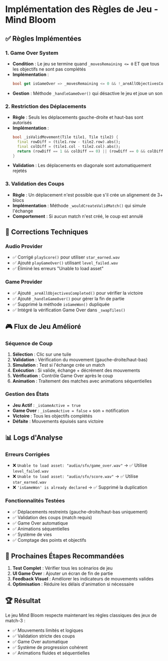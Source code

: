 # Implémentation des Règles de Jeu - Mind Bloom

## ✅ Règles Implémentées

### 1. **Game Over System**
- **Condition** : Le jeu se termine quand `_movesRemaining <= 0` ET que tous les objectifs ne sont pas complétés
- **Implémentation** :
  ```dart
  bool get isGameOver => _movesRemaining <= 0 && !_areAllObjectivesCompleted();
  ```
- **Gestion** : Méthode `_handleGameOver()` qui désactive le jeu et joue un son

### 2. **Restriction des Déplacements**
- **Règle** : Seuls les déplacements gauche-droite et haut-bas sont autorisés
- **Implémentation** :
  ```dart
  bool _isValidMovement(Tile tile1, Tile tile2) {
    final rowDiff = (tile1.row - tile2.row).abs();
    final colDiff = (tile1.col - tile2.col).abs();
    return (rowDiff == 1 && colDiff == 0) || (rowDiff == 0 && colDiff == 1);
  }
  ```
- **Validation** : Les déplacements en diagonale sont automatiquement rejetés

### 3. **Validation des Coups**
- **Règle** : Un déplacement n'est possible que s'il crée un alignement de 3+ blocs
- **Implémentation** : Méthode `_wouldCreateValidMatch()` qui simule l'échange
- **Comportement** : Si aucun match n'est créé, le coup est annulé

## 🔧 Corrections Techniques

### Audio Provider
- ✅ Corrigé `playScore()` pour utiliser `star_earned.wav`
- ✅ Ajouté `playGameOver()` utilisant `level_failed.wav`
- ✅ Éliminé les erreurs "Unable to load asset"

### Game Provider
- ✅ Ajouté `_areAllObjectivesCompleted()` pour vérifier la victoire
- ✅ Ajouté `_handleGameOver()` pour gérer la fin de partie
- ✅ Supprimé la méthode `isGameWon()` dupliquée
- ✅ Intégré la vérification Game Over dans `_swapTiles()`

## 🎮 Flux de Jeu Amélioré

### Séquence de Coup
1. **Sélection** : Clic sur une tuile
2. **Validation** : Vérification du mouvement (gauche-droite/haut-bas)
3. **Simulation** : Test si l'échange crée un match
4. **Exécution** : Si valide, échange + décrément des mouvements
5. **Vérification** : Contrôle Game Over après le coup
6. **Animation** : Traitement des matches avec animations séquentielles

### Gestion des États
- **Jeu Actif** : `_isGameActive = true`
- **Game Over** : `_isGameActive = false` + son + notification
- **Victoire** : Tous les objectifs complétés
- **Défaite** : Mouvements épuisés sans victoire

## 📊 Logs d'Analyse

### Erreurs Corrigées
- ❌ `Unable to load asset: "audio/sfx/game_over.wav"` → ✅ Utilise `level_failed.wav`
- ❌ `Unable to load asset: "audio/sfx/score.wav"` → ✅ Utilise `star_earned.wav`
- ❌ `'isGameWon' is already declared` → ✅ Supprimé la duplication

### Fonctionnalités Testées
- ✅ Déplacements restreints (gauche-droite/haut-bas uniquement)
- ✅ Validation des coups (match requis)
- ✅ Game Over automatique
- ✅ Animations séquentielles
- ✅ Système de vies
- ✅ Comptage des points et objectifs

## 🎯 Prochaines Étapes Recommandées

1. **Test Complet** : Vérifier tous les scénarios de jeu
2. **UI Game Over** : Ajouter un écran de fin de partie
3. **Feedback Visuel** : Améliorer les indicateurs de mouvements valides
4. **Optimisation** : Réduire les délais d'animation si nécessaire

## 🏆 Résultat

Le jeu Mind Bloom respecte maintenant les règles classiques des jeux de match-3 :
- ✅ Mouvements limités et logiques
- ✅ Validation stricte des coups
- ✅ Game Over automatique
- ✅ Système de progression cohérent
- ✅ Animations fluides et séquentielles
